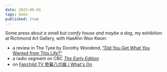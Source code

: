 ```yaml
---
date: 2023-06-01
tags: demo
published: true
---
```


Some press about *a small but comfy house and maybe a dog*, my exhibition at Richmond Art Gallery, with HaeAhn Woo Kwon: 
- a review in The Tyee by Dorothy Woodend, ["Did You Get What You Wanted from This Life?"](https://thetyee.ca/Culture/2023/05/05/Amy-Ching-Yan-Lam-First-Solo-Show/)
- a radio segment on CBC [*The Early Edition*](https://www.cbc.ca/listen/live-radio/1-91-the-early-edition/clip/15982571-a-small-comfy-house-maybe-dog)
- on [Fairchild TV 熒幕八爪娛 / What's On](https://youtu.be/8ne-gpKKoVA?t=344) 